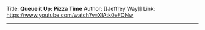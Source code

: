Title: **Queue it Up: Pizza Time**
Author: [[Jeffrey Way]]
Link: https://www.youtube.com/watch?v=XIAtk0eFONw

---